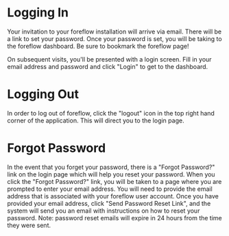 # Logging In

Your invitation to your foreflow installation will arrive via email.  There will be a link to set your password.  Once your password is set, you will be taking to the foreflow dashboard.  Be sure to bookmark the foreflow page! 

On subsequent visits, you'll be presented with a login screen. Fill in your email address and password and click "Login" to get to the dashboard. 

# Logging Out

In order to log out of foreflow, click the "logout" icon in the top right hand corner of the application.  This will direct you to the login page.

# Forgot Password

In the event that you forget your password, there is a "Forgot Password?" link on the login page which will help you reset your password.  When you click the "Forgot Password?" link, you will be taken to a page where you are prompted to enter your email address.  You will need to provide the email address that is associated with your foreflow user account.  Once you have provided your email address, click "Send Password Reset Link", and the system will send you an email with instructions on how to reset your password.  Note: password reset emails will expire in 24 hours from the time they were sent. 
